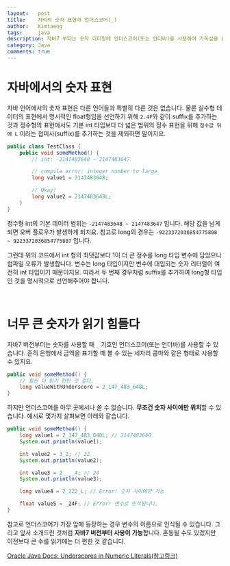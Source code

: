 ```yaml
---
layout:   post
title:    자바의 숫자 표현과 언더스코어(_)
author:   Kimtaeng
tags: 	  java
description: 자바7 부터는 숫자 리터럴에 언더스코어(또는 언더바)를 사용하여 가독성을 높일 수 있습니다.
category: Java
comments: true
---
```


# 자바에서의 숫자 표현 

자바 언어에서의 숫자 표현은 다른 언어들과 특별히 다른 것은 없습니다.
물론 실수형 데이터의 표현에서 명시적인 float형임을 선언하기 위해 ```2.4F```와 같이 suffix를 추가하는 것과
정수형의 표현에서도 기본 int 타입보다 더 넓은 범위의 정수 표현을 위해 ```정수값 뒤에 L``` 이라는 접미사(suffix)를 추가하는 것을
제외하면 말이지요.

```java
public class TestClass {
    public void someMethod() {
        // int: -2147483648 ~ 2147483647

        // compile error: integer number to large
        long value1 = 2147483648;

        // Okay!
        long value2 = 2147483648L;
    }
}
```

정수형 int의 기본 데이터 범위는 ```-2147483648 ~ 2147483647``` 입니다. 해당 값을 넘게되면 오버 플로우가 발생하게 되지요.
참고로 long의 경우는 ```-9223372036854775808 ~ 9223372036854775807``` 입니다. 

그런데 위의 코드에서 int 형의 최댓값보다 1이 더 큰 정수를 long 타입 변수에 담았으나 컴파일 오류가 발생합니다.
변수는 long 타입이지만 변수에 대입되는 숫자 리터럴이 여전히 int 타입이기 때문이지요. 따라서 두 번째 경우처럼 suffix를 추가하여
long형 타입인 것을 명시적으로 선언해주어야 합니다.


<br/>

# 너무 큰 숫자가 읽기 힘들다

자바7 버전부터는 숫자를 사용할 때 ```_``` 기호인 언더스코어(또는 언더바)를 사용할 수 있습니다.
흔히 은행에서 금액을 표기할 때 볼 수 있는 세자리 콤마와 같은 형태로 사용할 수 있지요.

```java
public void someMethod() {
    // 훨씬 더 읽기 편한 것 같다.
    long valueWithUnderscore = 2_147_483_648L;
}
```

하지만 언더스코어를 아무 곳에서나 쓸 수 없습니다. **무조건 숫자 사이에만 위치**할 수 있습니다.
예시로 몇가지 살펴보면 아래와 같습니다.

```java
public void someMethod() {
    long value1 = 2_147_483_648L; // 2147483648
    System.out.println(value1);

    int value2 = 3_2; // 32
    System.out.println(value2);

    int value3 = 2____4; // 24
    System.out.println(value3);

    long value4 = 2_222_L; // Error! 숫자 사이에만 가능

    float value5 = _24F; // Error! 변수로 인식됩니다.
}
```

참고로 언더스코어가 가장 앞에 등장하는 경우 변수의 이름으로 인식될 수 있습니다. 그리고 앞서 소개드린 것처럼 
**자바7 버전부터 사용이 가능**합니다. 혼동될 수도 있겠지만 이전보다 큰 수를 읽기에는 더 편한 것 같습니다.

<a href="https://docs.oracle.com/javase/7/docs/technotes/guides/language/underscores-literals.html"
rel="nofollow" target="_blank">Oracle Java Docs: Underscores in Numeric Literals(참고링크)
</a>